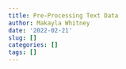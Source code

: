 ```yaml
---
title: Pre-Processing Text Data
author: Makayla Whitney
date: '2022-02-21'
slug: []
categories: []
tags: []
---
```


